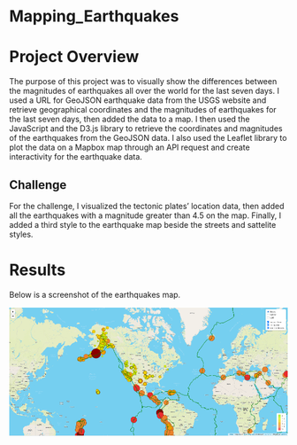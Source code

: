 # Mapping_Earthquakes
# Project Overview
The purpose of this project was to visually show the differences between the magnitudes of earthquakes all over the world for the last seven days. I used a URL for GeoJSON earthquake data from the USGS website and retrieve geographical coordinates and the magnitudes of earthquakes for the last seven days, then added the data to a map.
I then used the JavaScript and the D3.js library to retrieve the coordinates and magnitudes of the earthquakes from the GeoJSON data. I also used the Leaflet library to plot the data on a Mapbox map through an API request and create interactivity for the earthquake data.

## Challenge
For the challenge, I visualized the tectonic plates’ location data, then added all the earthquakes with a magnitude greater than 4.5 on the map. Finally, I added a third style to the earthquake map beside the streets and sattelite styles.

# Results
Below is a screenshot of the earthquakes map.

![Earthquakes Map](https://github.com/nhipqnguyen/Mapping_Earthquakes/blob/main/Earthquake_Challenge/static/images/earthquakes_map.png)
